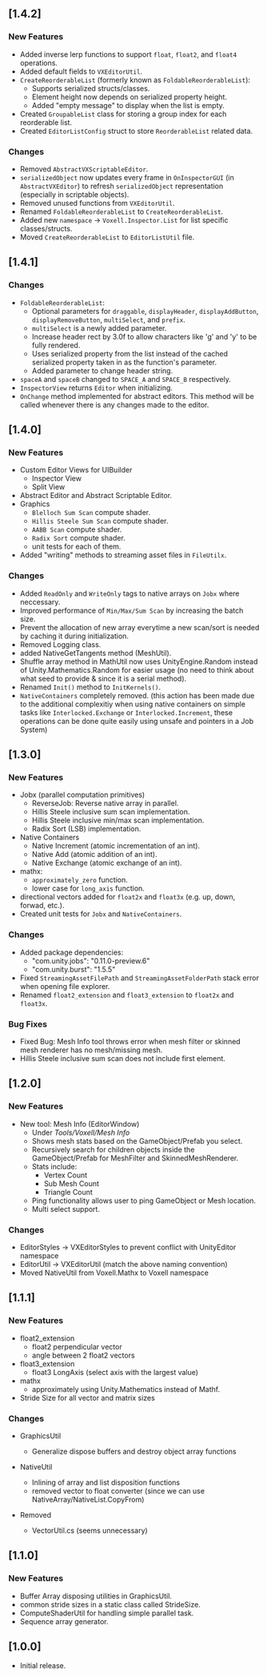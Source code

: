 ## [1.4.2]

### New Features

- Added inverse lerp functions to support `float`, `float2`, and `float4` operations.
- Added default fields to `VXEditorUtil`.
- `CreateReorderableList` (formerly known as `FoldableReorderableList`):
  - Supports serialized structs/classes.
  - Element height now depends on serialized property height.
  - Added "empty message" to display when the list is empty.
- Created `GroupableList` class for storing a group index for each reorderable list.
- Created `EditorListConfig` struct to store `ReorderableList` related data.

### Changes

- Removed `AbstractVXScriptableEditor`.
- `serializedObject` now updates every frame in `OnInspectorGUI` (in `AbstractVXEditor`) to refresh `serializedObject` representation (especially in scriptable objects).
- Removed unused functions from `VXEditorUtil`.
- Renamed `FoldableReorderableList` to `CreateReorderableList`.
- Added new `namespace` -> `Voxell.Inspector.List` for list specific classes/structs.
- Moved `CreateReorderableList` to `EditorListUtil` file.

## [1.4.1]

### Changes

- `FoldableReorderableList`:
  - Optional parameters for `draggable`, `displayHeader`, `displayAddButton`, `displayRemoveButton`, `multiSelect`, and `prefix`.
  - `multiSelect` is a newly added parameter.
  - Increase header rect by 3.0f to allow characters like 'g' and 'y' to be fully rendered.
  - Uses serialized property from the list instead of the cached serialized property taken in as the function's parameter.
  - Added parameter to change header string.
- `spaceA` and `spaceB` changed to `SPACE_A` and `SPACE_B` respectively.
- `InspectorView` returns `Editor` when initializing.
- `OnChange` method implemented for abstract editors. This method will be called whenever there is any changes made to the editor.

## [1.4.0]

### New Features

- Custom Editor Views for UIBuilder
  - Inspector View
  - Split View
- Abstract Editor and Abstract Scriptable Editor.
- Graphics
  - `Blelloch Sum Scan` compute shader.
  - `Hillis Steele Sum Scan` compute shader.
  - `AABB Scan` compute shader.
  - `Radix Sort` compute shader.
  - unit tests for each of them.
- Added "writing" methods to streaming asset files in `FileUtilx`.

### Changes

- Added `ReadOnly` and `WriteOnly` tags to native arrays on `Jobx` where neccessary.
- Improved performance of `Min/Max/Sum Scan` by increasing the batch size.
- Prevent the allocation of new array everytime a new scan/sort is needed by caching it during initialization.
- Removed Logging class.
- added NativeGetTangents method (MeshUtil).
- Shuffle array method in MathUtil now uses UnityEngine.Random instead of Unity.Mathematics.Random for easier usage (no need to think about what seed to provide & since it is a serial method).
- Renamed `Init()` method to `InitKernels()`.
- `NativeContainers` completely removed. (this action has been made due to the additional complexitiy when using native containers on simple tasks like `Interlocked.Exchange` or `Interlocked.Increment`, these operations can be done quite easily using unsafe and pointers in a Job System)

## [1.3.0]

### New Features

- Jobx (parallel computation primitives)
  - ReverseJob: Reverse native array in parallel.
  - Hillis Steele inclusive sum scan implementation.
  - Hillis Steele inclusive min/max scan implementation.
  - Radix Sort (LSB) implementation.
- Native Containers
  - Native Increment (atomic incrementation of an int).
  - Native Add (atomic addition of an int).
  - Native Exchange (atomic exchange of an int).
- mathx:
  - `approximately_zero` function.
  - lower case for `long_axis` function.
- directional vectors added for `float2x` and `float3x` (e.g. up, down, forwad, etc.).
- Created unit tests for `Jobx` and `NativeContainers`.

### Changes

- Added package dependencies:
  - "com.unity.jobs": "0.11.0-preview.6"
  - "com.unity.burst": "1.5.5"
- Fixed `StreamingAssetFilePath` and `StreamingAssetFolderPath` stack error when opening file explorer.
- Renamed `float2_extension` and `float3_extension` to `float2x` and `float3x`.

### Bug Fixes

- Fixed Bug: Mesh Info tool throws error when mesh filter or skinned mesh renderer has no mesh/missing mesh.
- Hillis Steele inclusive sum scan does not include first element.

## [1.2.0]

### New Features

- New tool: Mesh Info (EditorWindow)
  - Under *Tools/Voxell/Mesh Info*
  - Shows mesh stats based on the GameObject/Prefab you select.
  - Recursively search for children objects inside the GameObject/Prefab for MeshFilter and SkinnedMeshRenderer.
  - Stats include:
    - Vertex Count
    - Sub Mesh Count
    - Triangle Count
  - Ping functionality allows user to ping GameObject or Mesh location.
  - Multi select support.

### Changes

- EditorStyles -> VXEditorStyles to prevent conflict with UnityEditor namespace
- EditorUtil -> VXEditorUtil (match the above naming convention)
- Moved NativeUtil from Voxell.Mathx to Voxell namespace

## [1.1.1]

### New Features

- float2_extension
  - float2 perpendicular vector
  - angle between 2 float2 vectors
- float3_extension
  - float3 LongAxis (select axis with the largest value)
- mathx
  - approximately using Unity.Mathematics instead of Mathf.
- Stride Size for all vector and matrix sizes

### Changes

- GraphicsUtil
  - Generalize dispose buffers and destroy object array functions
- NativeUtil
  - Inlining of array and list disposition functions
  - removed vector to float converter (since we can use NativeArray/NativeList.CopyFrom)

- Removed
  - VectorUtil.cs (seems unnecessary)

## [1.1.0]

### New Features

- Buffer Array disposing utilities in GraphicsUtil.
- common stride sizes in a static class called StrideSize.
- ComputeShaderUtil for handling simple parallel task.
- Sequence array generator.

## [1.0.0]

- Initial release.